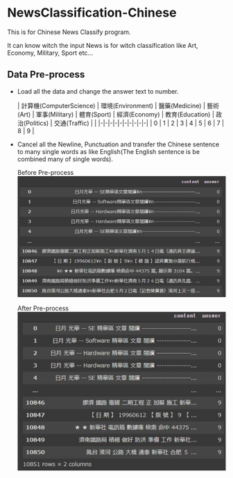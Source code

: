 # NewsClassification-Chinese
This is for Chinese News Classify program. 

It can know witch the input News is for witch classification like Art, Economy, Military, Sport etc...

## Data Pre-process
- Load all the data and change the answer text to number.

  | 計算機(ComputerScience) | 環境(Environment) | 醫藥(Medicine) | 藝術(Art) | 軍事(Military) | 體育(Sport) | 經濟(Economy) | 教育(Education) | 政治(Politics) | 交通(Traffic) | |
  |-|-|-|-|-|-|-|-|-|-|
  | 0 | 1 | 2 | 3 | 4 | 5 | 6 | 7 | 8 | 9 |

- Cancel all the Newline, Punctuation and transfer the Chinese sentence to many single words as like English(The English sentence is be combined many of single words).

  Before Pre-process
  ![alt text](https://raw.githubusercontent.com/ahoucbvtw/NewsClassification-Chinese/main/Picture/448788.jpg "Before Pre-process")
  
  After Pre-process
  ![alt text](https://raw.githubusercontent.com/ahoucbvtw/NewsClassification-Chinese/main/Picture/888786.jpg "After Pre-process")
